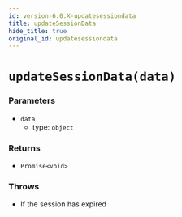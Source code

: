 ```yaml
---
id: version-6.0.X-updatesessiondata
title: updateSessionData
hide_title: true
original_id: updatesessiondata
---
```


# ``updateSessionData(data)``
### Parameters
- ``data``
  - type: ``object``

### Returns
- ``Promise<void>``

### Throws
- If the session has expired

